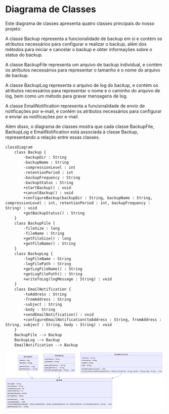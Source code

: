 # Diagrama de Classes

Este diagrama de classes apresenta quatro classes principais do nosso projeto:

A classe Backup representa a funcionalidade de backup em si e contém os atributos necessários para configurar e realizar o backup, além dos métodos para iniciar e cancelar o backup e obter informações sobre o status do backup.

A classe BackupFile representa um arquivo de backup individual, e contém os atributos necessários para representar o tamanho e o nome do arquivo de backup.

A classe BackupLog representa o arquivo de log do backup, e contém os atributos necessários para representar o nome e o caminho do arquivo de log, bem como um método para gravar mensagens de log.

A classe EmailNotification representa a funcionalidade de envio de notificações por e-mail, e contém os atributos necessários para configurar e enviar as notificações por e-mail.

Além disso, o diagrama de classes mostra que cada classe BackupFile, BackupLog e EmailNotification está associada à classe Backup, representando a relação entre essas classes.

```mermaid
classDiagram
    class Backup {
        -backupDir : String
        -backupName : String
        -compressionLevel : int
        -retentionPeriod : int
        -backupFrequency : String
        -backupStatus : String
        +startBackup() : void
        +cancelBackup() : void
        +configureBackup(backupDir : String, backupName : String, compressionLevel : int, retentionPeriod : int, backupFrequency : String) : void
        +getBackupStatus() : String
    }
    class BackupFile {
        -fileSize : long
        -fileName : String
        +getFileSize() : long
        +getFileName() : String
    }
    class BackupLog {
        -logFileName : String
        -logFilePath : String
        +getLogFileName() : String
        +getLogFilePath() : String
        +writeToLog(logMessage : String) : void
    }
    class EmailNotification {
        -toAddress : String
        -fromAddress : String
        -subject : String
        -body : String
        +sendEmailNotification() : void
        +configureEmailNotification(toAddress : String, fromAddress : String, subject : String, body : String) : void
    }
    BackupFile --> Backup
    BackupLog --> Backup
    EmailNotification --> Backup
```

![classes](../output.png)